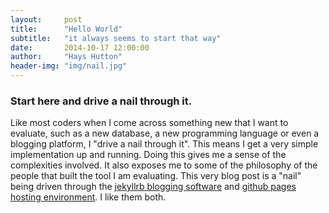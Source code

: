 ```yaml
---
layout:     post
title:      "Hello World"
subtitle:   "it always seems to start that way"
date:       2014-10-17 12:00:00
author:     "Hays Hutton"
header-img: "img/nail.jpg"
---
```

### Start here and drive a nail through it.

Like most coders when I come across something new that I want to evaluate, such as a new database, a new programming language or even a blogging platform, I "drive a nail through it". This means I get a very simple implementation up and running. Doing this gives me a sense of the complexities involved. It also exposes me to some of the philosophy of the people that built the tool I am evaluating. This very blog post is a "nail" being driven through the [jekyllrb blogging software][1] and [github pages hosting environment][2]. I like them both.


[1]: http://jekyllrb.com/
[2]: https://pages.github.com/
